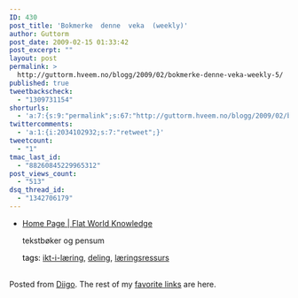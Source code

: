 ```yaml
---
ID: 430
post_title: 'Bokmerke  denne  veka  (weekly)'
author: Guttorm
post_date: 2009-02-15 01:33:42
post_excerpt: ""
layout: post
permalink: >
  http://guttorm.hveem.no/blogg/2009/02/bokmerke-denne-veka-weekly-5/
published: true
tweetbackscheck:
  - "1309731154"
shorturls:
  - 'a:7:{s:9:"permalink";s:67:"http://guttorm.hveem.no/blogg/2009/02/bokmerke-denne-veka-weekly-5/";s:7:"tinyurl";s:25:"http://tinyurl.com/oonnkq";s:4:"isgd";s:17:"http://is.gd/NReF";s:5:"snipr";s:22:"http://snipr.com/jeqly";s:5:"snurl";s:22:"http://snurl.com/jeqly";s:7:"snipurl";s:24:"http://snipurl.com/jeqly";s:5:"bitly";s:19:"http://bit.ly/adbwO";}'
twittercomments:
  - 'a:1:{i:2034102932;s:7:"retweet";}'
tweetcount:
  - "1"
tmac_last_id:
  - "88260845229965312"
post_views_count:
  - "513"
dsq_thread_id:
  - "1342706179"
---
```

<ul class='diigo-linkroll'><li><p class='diigo-link'><a rel='nofollow' href='http://www.flatworldknowledge.com'>Home Page | Flat World Knowledge</a></p><p class='diigo-description'>tekstbøker og pensum</p><p class='diigo-tags'><a style='color:#000 !important;text-decoration:none !important;' href='http://www.diigo.com/cloud/guttorm1979'>tags</a>: <a href='http://www.diigo.com/user/guttorm1979/ikt-i-læring'>ikt-i-læring</a>, <a href='http://www.diigo.com/user/guttorm1979/deling'>deling</a>, <a href='http://www.diigo.com/user/guttorm1979/læringsressurs'>læringsressurs</a></p></li></ul><br />Posted from <a href='http://www.diigo.com'>Diigo</a>. The rest of my <a href='http://www.diigo.com/user/guttorm1979'>favorite links</a> are here.